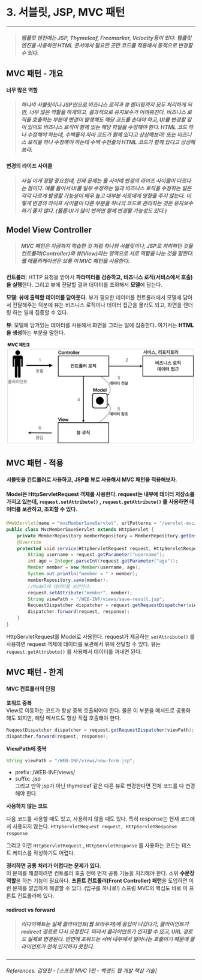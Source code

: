 # 3. 서블릿, JSP, MVC 패턴

----

> ##### 템플릿 엔진에는 JSP, Thymeleaf, Freemarker, Velocity등이 있다. 템플릿 엔진을 사용하면 HTML 문서에서 필요한 곳만 코드를 적용해서 동적으로 변경할 수 있다.

## MVC 패턴 - 개요

#### 너무 많은 역할
> ##### 하나의 서블릿이나 JSP만으로 비즈니스 로직과 뷰 렌더링까지 모두 처리하게 되면, 너무 많은 역할을 하게되고, 결과적으로 유지보수가 어려워진다. 비즈니스 로직을 호출하는 부분에 변경이 발생해도 해당 코드를 손대야 하고, UI를 변경할 일이 있어도 비즈니스 로직이 함께 있는 해당 파일을 수정해야 한다. HTML 코드 하나 수정해야 하는데, 수백줄의 자바 코드가 함께 있다고 상상해보라! 또는 비즈니스 로직을 하나 수정해야 하는데 수백 수천줄의 HTML 코드가 함께 있다고 상상해보라.

#### 변경의 라이프 사이클
> ##### 사실 이게 정말 중요한데, 진짜 문제는 둘 사이에 변경의 라이프 사이클이 다르다는 점이다. 예를 들어서 UI를 일부 수정하는 일과 비즈니스 로직을 수정하는 일은 각각 다르게 발생할 가능성이 매우 높고 대부분 서로에게 영향을 주지 않는다. 이렇게 변경의 라이프 사이클이 다른 부분을 하나의 코드로 관리하는 것은 유지보수하기 좋지 않다. (물론 UI가 많이 변하면 함께 변경될 가능성도 있다.)


## Model View Controller
> ##### MVC 패턴은 지금까지 학습한 것 처럼 하나의 서블릿이나, JSP로 처리하던 것을 컨트롤러(Controller)와 뷰(View)라는 영역으로 서로 역할을 나눈 것을 말한다. 웹 애플리케이션은 보통 이 MVC 패턴을 사용한다.

**컨트롤러**: HTTP 요청을 받아서 **파라미터를 검증하고, 비즈니스 로직(서비스에서 호출)을 실행**한다. 그리고 뷰에 전달할 결과 데이터를 조회해서 **모델**에 담는다.

**모델**: **뷰에 출력할 데이터를 담아둔다.** 뷰가 필요한 데이터를 컨트롤러에서 모델에 담아서 전달해주는 덕분에 뷰는 비즈니스 로직이나 데이터 접근을 몰라도 되고, 화면을 렌더링 하는 일에 집중할 수 있다.

**뷰**: 모델에 담겨있는 데이터를 사용해서 화면을 그리는 일에 집중한다. 여기서는 **HTML을 생성**하는 부분을
말한다.

![](./imageFiles/2023-01-28-13-21-50.png)

## MVC 패턴 - 적용
#### 서블릿을 컨트롤러로 사용하고, JSP를 뷰로 사용해서 MVC 패턴을 적용해보자.
#### Model은 HttpServletRequest 객체를 사용한다. request는 내부에 데이터 저장소를 가지고 있는데, `request.setAttribute()` , `request.getAttribute()` 를 사용하면 데이터를 보관하고, 조회할 수 있다.
```java
@WebServlet(name = "mvcMemberSaveServlet", urlPatterns = "/servlet-mvc/members/save")
public class MvcMemberSaveServlet extends HttpServlet {
    private MemberRepository memberRepository = MemberRepository.getInstance();
    @Override
    protected void service(HttpServletRequest request, HttpServletResponse response) throws ServletException, IOException {
        String username = request.getParameter("username");
        int age = Integer.parseInt(request.getParameter("age"));
        Member member = new Member(username, age);
        System.out.println("member = " + member);
        memberRepository.save(member);
        //Model에 데이터를 보관한다.
        request.setAttribute("member", member);
        String viewPath = "/WEB-INF/views/save-result.jsp";
        RequestDispatcher dispatcher = request.getRequestDispatcher(viewPath);
        dispatcher.forward(request, response);
    }
}
```

HttpServletRequest를 Model로 사용한다.
request가 제공하는 `setAttribute()` 를 사용하면 request 객체에 데이터를 보관해서 뷰에 전달할 수
있다.
뷰는 `request.getAttribute()` 를 사용해서 데이터를 꺼내면 된다.

## MVC 패턴 - 한계

#### **MVC 컨트롤러의 단점**

**포워드 중복**  
View로 이동하는 코드가 항상 중복 호출되어야 한다. 물론 이 부분을 메서드로 공통화해도 되지만, 해당
메서드도 항상 직접 호출해야 한다.
``` java
RequestDispatcher dispatcher = request.getRequestDispatcher(viewPath);
dispatcher.forward(request, response);
```
**ViewPath에 중복**  
```java 
String viewPath = "/WEB-INF/views/new-form.jsp";
```

* prefix: /WEB-INF/views/
* suffix: .jsp  
그리고 만약 jsp가 아닌 thymeleaf 같은 다른 뷰로 변경한다면 전체 코드를 다 변경해야 한다.  

**사용하지 않는 코드**

다음 코드를 사용할 때도 있고, 사용하지 않을 때도 있다. 특히 response는 현재 코드에서 사용되지
않는다.
`HttpServletRequest request, HttpServletResponse response`  

그리고 이런 `HttpServletRequest` , `HttpServletResponse` 를 사용하는 코드는 테스트 케이스를
작성하기도 어렵다.  

**정리하면 공통 처리가 어렵다는 문제가 있다.**  
이 문제를 해결하려면 컨트롤러 호출 전에 먼저 공통 기능을 처리해야 한다. 소위 **수문장 역할**을 하는 기능이
필요하다. **프론트 컨트롤러(Front Controller) 패턴**을 도입하면 이런 문제를 깔끔하게 해결할 수 있다.
(입구를 하나로!)
스프링 MVC의 핵심도 바로 이 프론트 컨트롤러에 있다.

#### **redirect vs forward**
> ##### 리다이렉트는 실제 클라이언트(웹 브라우저)에 응답이 나갔다가, 클라이언트가 redirect 경로로 다시 요청한다. 따라서 클라이언트가 인지할 수 있고, URL 경로도 실제로 변경된다. 반면에 포워드는 서버 내부에서 일어나는 호출이기 때문에 클라이언트가 전혀 인지하지 못한다.






----  

###### References: 김영한 - [스프링 MVC 1편 - 백엔드 웹 개발 핵심 기술]
